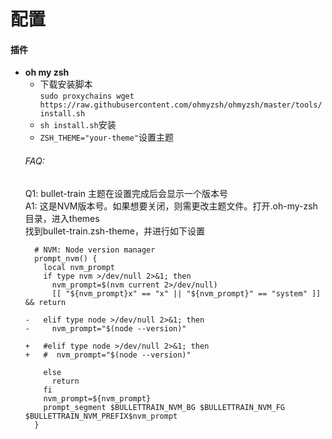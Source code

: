 # 配置
#### 插件
* **oh my zsh**  
  - 下载安装脚本  
    `sudo proxychains wget https://raw.githubusercontent.com/ohmyzsh/ohmyzsh/master/tools/install.sh`  
  - `sh install.sh`安装   
  - `ZSH_THEME="your-theme"`设置主题  
  ###### FAQ:
  Q1: bullet-train 主题在设置完成后会显示一个版本号  
  A1: 这是NVM版本号。如果想要关闭，则需更改主题文件。打开.oh-my-zsh目录，进入themes  
  找到bullet-train.zsh-theme，并进行如下设置   
  ```
    # NVM: Node version manager
    prompt_nvm() {
      local nvm_prompt
      if type nvm >/dev/null 2>&1; then
        nvm_prompt=$(nvm current 2>/dev/null)
        [[ "${nvm_prompt}x" == "x" || "${nvm_prompt}" == "system" ]] && return

  -   elif type node >/dev/null 2>&1; then
  -     nvm_prompt="$(node --version)"

  +   #elif type node >/dev/null 2>&1; then
  +   #  nvm_prompt="$(node --version)"

      else
        return
      fi
      nvm_prompt=${nvm_prompt}
      prompt_segment $BULLETTRAIN_NVM_BG $BULLETTRAIN_NVM_FG $BULLETTRAIN_NVM_PREFIX$nvm_prompt
    }
  ```  

